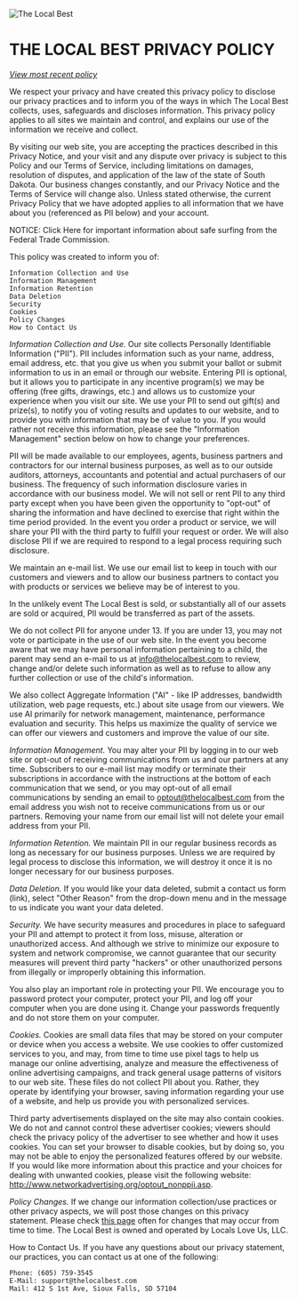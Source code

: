 ![](https://thelocalbest.com/Content/img/tlb-brand-logo@2x.png "The Local Best")

# THE LOCAL BEST PRIVACY POLICY

*[View most recent policy](https://thelocalbest.com/privacy/)*

We respect your privacy and have created this privacy policy to disclose our privacy practices and to inform you of the ways in which The Local Best collects, uses, safeguards and discloses information. This privacy policy applies to all sites we maintain and control, and explains our use of the information we receive and collect.

By visiting our web site, you are accepting the practices described in this Privacy Notice, and your visit and any dispute over privacy is subject to this Policy and our Terms of Service, including limitations on damages, resolution of disputes, and application of the law of the state of South Dakota. Our business changes constantly, and our Privacy Notice and the Terms of Service will change also. Unless stated otherwise, the current Privacy Policy that we have adopted applies to all information that we have about you (referenced as PII below) and your account.

NOTICE: Click Here for important information about safe surfing from the Federal Trade Commission.

This policy was created to inform you of:

    Information Collection and Use
    Information Management
    Information Retention
    Data Deletion
    Security
    Cookies
    Policy Changes
    How to Contact Us

*Information Collection and Use.* Our site collects Personally Identifiable Information ("PII"). PII includes information such as your name, address, email address, etc. that you give us when you submit your ballot or submit information to us in an email or through our website. Entering PII is optional, but it allows you to participate in any incentive program(s) we may be offering (free gifts, drawings, etc.) and allows us to customize your experience when you visit our site. We use your PII to send out gift(s) and prize(s), to notify you of voting results and updates to our website, and to provide you with information that may be of value to you. If you would rather not receive this information, please see the "Information Management" section below on how to change your preferences.

PII will be made available to our employees, agents, business partners and contractors for our internal business purposes, as well as to our outside auditors, attorneys, accountants and potential and actual purchasers of our business. The frequency of such information disclosure varies in accordance with our business model. We will not sell or rent PII to any third party except when you have been given the opportunity to "opt-out" of sharing the information and have declined to exercise that right within the time period provided. In the event you order a product or service, we will share your PII with the third party to fulfill your request or order. We will also disclose PII if we are required to respond to a legal process requiring such disclosure.

We maintain an e-mail list. We use our email list to keep in touch with our customers and viewers and to allow our business partners to contact you with products or services we believe may be of interest to you.

In the unlikely event The Local Best is sold, or substantially all of our assets are sold or acquired, PII would be transferred as part of the assets.

We do not collect PII for anyone under 13. If you are under 13, you may not vote or participate in the use of our web site. In the event you become aware that we may have personal information pertaining to a child, the parent may send an e-mail to us at info@thelocalbest.com to review, change and/or delete such information as well as to refuse to allow any further collection or use of the child's information.

We also collect Aggregate Information ("AI" - like IP addresses, bandwidth utilization, web page requests, etc.) about site usage from our viewers. We use AI primarily for network management, maintenance, performance evaluation and security. This helps us maximize the quality of service we can offer our viewers and customers and improve the value of our site.

*Information Management.* You may alter your PII by logging in to our web site or opt-out of receiving communications from us and our partners at any time. Subscribers to our e-mail list may modify or terminate their subscriptions in accordance with the instructions at the bottom of each communication that we send, or you may opt-out of all email communications by sending an email to optout@thelocalbest.com from the email address you wish not to receive communications from us or our partners. Removing your name from our email list will not delete your email address from your PII.

*Information Retention.* We maintain PII in our regular business records as long as necessary for our business purposes. Unless we are required by legal process to disclose this information, we will destroy it once it is no longer necessary for our business purposes.

*Data Deletion.* If you would like your data deleted, submit a contact us form (link), select "Other Reason" from the drop-down menu and in the message to us indicate you want your data deleted.

*Security.* We have security measures and procedures in place to safeguard your PII and attempt to protect it from loss, misuse, alteration or unauthorized access. And although we strive to minimize our exposure to system and network compromise, we cannot guarantee that our security measures will prevent third party "hackers" or other unauthorized persons from illegally or improperly obtaining this information.

You also play an important role in protecting your PII. We encourage you to password protect your computer, protect your PII, and log off your computer when you are done using it. Change your passwords frequently and do not store them on your computer.

*Cookies.* Cookies are small data files that may be stored on your computer or device when you access a website. We use cookies to offer customized services to you, and may, from time to time use pixel tags to help us manage our online advertising, analyze and measure the effectiveness of online advertising campaigns, and track general usage patterns of visitors to our web site. These files do not collect PII about you. Rather, they operate by identifying your browser, saving information regarding your use of a website, and help us provide you with personalized services.

Third party advertisements displayed on the site may also contain cookies. We do not and cannot control these advertiser cookies; viewers should check the privacy policy of the advertiser to see whether and how it uses cookies. You can set your browser to disable cookies, but by doing so, you may not be able to enjoy the personalized features offered by our website. If you would like more information about this practice and your choices for dealing with unwanted cookies, please visit the following website:
http://www.networkadvertising.org/optout_nonppii.asp.

*Policy Changes.* If we change our information collection/use practices or other privacy aspects, we will post those changes on this privacy statement. Please check [this page](https://thelocalbest.com/privacy/) often for changes that may occur from time to time. The Local Best is owned and operated by Locals Love Us, LLC.

How to Contact Us. If you have any questions about our privacy statement, our practices, you can contact us at one of the following:

    Phone: (605) 759-3545
    E-Mail: support@thelocalbest.com
    Mail: 412 S 1st Ave, Sioux Falls, SD 57104

